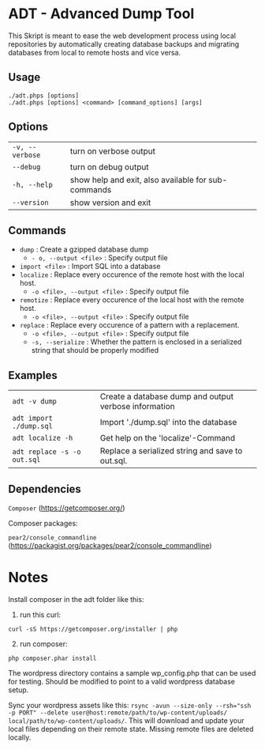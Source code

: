 # ADT - Advanced Dump Tool

This Skript is meant to ease the web development process using local repositories by automatically creating database backups and migrating databases from local to remote hosts and vice versa.

## Usage

```
./adt.phps [options]
./adt.phps [options] <command> [command_options] [args]
```

## Options

| 				  | 						  							|
| --------------- | --------------------------------------------------- |
| `-v, --verbose` | turn on verbose output    							|
| `--debug`       | turn on debug output      							|
| `-h, --help`    | show help and exit, also available for sub-commands |
| `--version`     | show version and exit     							|

## Commands

* `dump` : Create a gzipped database dump  
  - `- o, --output <file>` : Specify output file  
* `import <file>` : Import SQL into a database  
* `localize` : Replace every occurence of the remote host with the local host.
  - `-o <file>, --output <file>` : Specify output file  
* `remotize` : Replace every occurence of the local host with the remote host.
  - `-o <file>, --output <file>` : Specify output file  
* `replace` : Replace every occurence of a pattern with a replacement.
  - `-o <file>, --output <file>` : Specify output file
  - `-s, --serialize` : Whether the pattern is enclosed in a serialized string that should be properly modified

## Examples

| 						  	  |														  |
| --------------------------- | ----------------------------------------------------- |
| `adt -v dump` 		  	  | Create a database dump and output verbose information |
| `adt import ./dump.sql` 	  | Import './dump.sql' into the database 				  |
| `adt localize -h`		  	  | Get help on the 'localize'-Command					  |
| `adt replace -s -o out.sql` | Replace a serialized string and save to out.sql.	  |

## Dependencies

`Composer` (https://getcomposer.org/)

Composer packages:

`pear2/console_commandline` (https://packagist.org/packages/pear2/console_commandline)

# Notes

Install composer in the adt folder like this:

1. run this curl:
```
curl -sS https://getcomposer.org/installer | php
```

2. run composer:
```
php composer.phar install
```

The wordpress directory contains a sample wp_config.php that can be used for testing. Should be modified to point to a valid wordpress database setup.

Sync your wordpress assets like this: `rsync -avun --size-only --rsh="ssh -p PORT" --delete user@host:remote/path/to/wp-content/uploads/ local/path/to/wp-content/uploads/`. This will download and update your local files depending on their remote state. Missing remote files are deleted locally.

